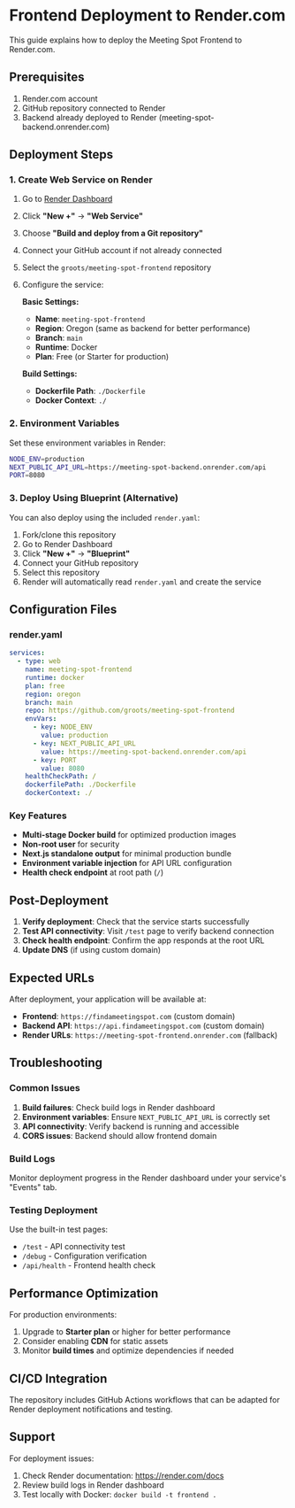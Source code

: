# Frontend Deployment to Render.com

This guide explains how to deploy the Meeting Spot Frontend to Render.com.

## Prerequisites

1. Render.com account
2. GitHub repository connected to Render
3. Backend already deployed to Render (meeting-spot-backend.onrender.com)

## Deployment Steps

### 1. Create Web Service on Render

1. Go to [Render Dashboard](https://dashboard.render.com)
2. Click **"New +"** → **"Web Service"**
3. Choose **"Build and deploy from a Git repository"**
4. Connect your GitHub account if not already connected
5. Select the `groots/meeting-spot-frontend` repository
6. Configure the service:

   **Basic Settings:**

   - **Name**: `meeting-spot-frontend`
   - **Region**: Oregon (same as backend for better performance)
   - **Branch**: `main`
   - **Runtime**: Docker
   - **Plan**: Free (or Starter for production)

   **Build Settings:**

   - **Dockerfile Path**: `./Dockerfile`
   - **Docker Context**: `./`

### 2. Environment Variables

Set these environment variables in Render:

```bash
NODE_ENV=production
NEXT_PUBLIC_API_URL=https://meeting-spot-backend.onrender.com/api
PORT=8080
```

### 3. Deploy Using Blueprint (Alternative)

You can also deploy using the included `render.yaml`:

1. Fork/clone this repository
2. Go to Render Dashboard
3. Click **"New +"** → **"Blueprint"**
4. Connect your GitHub repository
5. Select this repository
6. Render will automatically read `render.yaml` and create the service

## Configuration Files

### render.yaml

```yaml
services:
  - type: web
    name: meeting-spot-frontend
    runtime: docker
    plan: free
    region: oregon
    branch: main
    repo: https://github.com/groots/meeting-spot-frontend
    envVars:
      - key: NODE_ENV
        value: production
      - key: NEXT_PUBLIC_API_URL
        value: https://meeting-spot-backend.onrender.com/api
      - key: PORT
        value: 8080
    healthCheckPath: /
    dockerfilePath: ./Dockerfile
    dockerContext: ./
```

### Key Features

- **Multi-stage Docker build** for optimized production images
- **Non-root user** for security
- **Next.js standalone output** for minimal production bundle
- **Environment variable injection** for API URL configuration
- **Health check endpoint** at root path (`/`)

## Post-Deployment

1. **Verify deployment**: Check that the service starts successfully
2. **Test API connectivity**: Visit `/test` page to verify backend connection
3. **Check health endpoint**: Confirm the app responds at the root URL
4. **Update DNS** (if using custom domain)

## Expected URLs

After deployment, your application will be available at:

- **Frontend**: `https://findameetingspot.com` (custom domain)
- **Backend API**: `https://api.findameetingspot.com` (custom domain)
- **Render URLs**: `https://meeting-spot-frontend.onrender.com` (fallback)

## Troubleshooting

### Common Issues

1. **Build failures**: Check build logs in Render dashboard
2. **Environment variables**: Ensure `NEXT_PUBLIC_API_URL` is correctly set
3. **API connectivity**: Verify backend is running and accessible
4. **CORS issues**: Backend should allow frontend domain

### Build Logs

Monitor deployment progress in the Render dashboard under your service's "Events" tab.

### Testing Deployment

Use the built-in test pages:

- `/test` - API connectivity test
- `/debug` - Configuration verification
- `/api/health` - Frontend health check

## Performance Optimization

For production environments:

1. Upgrade to **Starter plan** or higher for better performance
2. Consider enabling **CDN** for static assets
3. Monitor **build times** and optimize dependencies if needed

## CI/CD Integration

The repository includes GitHub Actions workflows that can be adapted for Render deployment notifications and testing.

## Support

For deployment issues:

1. Check Render documentation: https://render.com/docs
2. Review build logs in Render dashboard
3. Test locally with Docker: `docker build -t frontend .`
